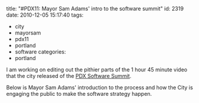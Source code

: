 title: "#PDX11: Mayor Sam Adams' intro to the software summit"
id: 2319
date: 2010-12-05 15:17:40
tags: 
- city
- mayorsam
- pdx11
- portland
- software
categories: 
- portland

I am working on editing out the pithier parts of the 1 hour 45 minute video that the city released of the [PDX Software Summit](http://www.chesnok.com/daily/2010/12/02/pdx11-the-software-summit-wrapup/).

Below is Mayor Sam Adams' introduction to the process and how the City is engaging the public to make the software strategy happen.

<object width="425" height="344"><param name="movie" value="http://www.youtube.com/v/3ERRdz4fbP4?hl=en&fs=1"></param><param name="allowFullScreen" value="true"></param><param name="allowscriptaccess" value="always"></param><embed src="http://www.youtube.com/v/3ERRdz4fbP4?hl=en&fs=1" type="application/x-shockwave-flash" allowscriptaccess="always" allowfullscreen="true" width="425" height="344"></embed></object>
